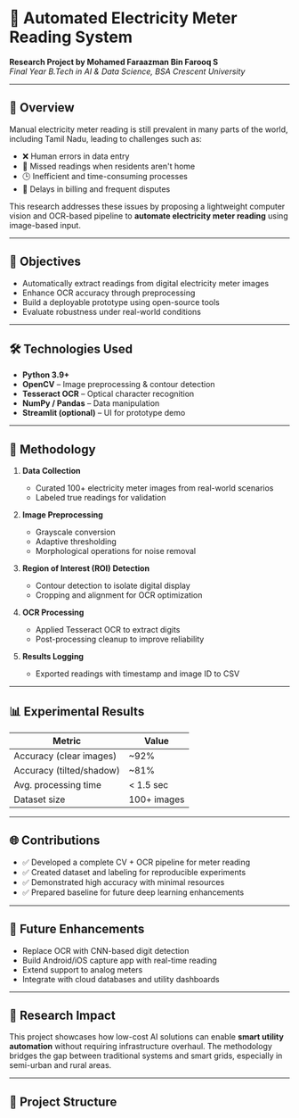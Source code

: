 # 🔬 Automated Electricity Meter Reading System  
**Research Project by Mohamed Faraazman Bin Farooq S**  
*Final Year B.Tech in AI & Data Science, BSA Crescent University*

---

## 📍 Overview

Manual electricity meter reading is still prevalent in many parts of the world, including Tamil Nadu, leading to challenges such as:

- ❌ Human errors in data entry  
- 🚪 Missed readings when residents aren't home  
- 🕒 Inefficient and time-consuming processes  
- 🧾 Delays in billing and frequent disputes

This research addresses these issues by proposing a lightweight computer vision and OCR-based pipeline to **automate electricity meter reading** using image-based input.

---

## 🎯 Objectives

- Automatically extract readings from digital electricity meter images  
- Enhance OCR accuracy through preprocessing  
- Build a deployable prototype using open-source tools  
- Evaluate robustness under real-world conditions

---

## 🛠️ Technologies Used

- **Python 3.9+**  
- **OpenCV** – Image preprocessing & contour detection  
- **Tesseract OCR** – Optical character recognition  
- **NumPy / Pandas** – Data manipulation  
- **Streamlit (optional)** – UI for prototype demo  

---

## 🧪 Methodology

1. **Data Collection**
   - Curated 100+ electricity meter images from real-world scenarios
   - Labeled true readings for validation

2. **Image Preprocessing**
   - Grayscale conversion  
   - Adaptive thresholding  
   - Morphological operations for noise removal

3. **Region of Interest (ROI) Detection**
   - Contour detection to isolate digital display  
   - Cropping and alignment for OCR optimization

4. **OCR Processing**
   - Applied Tesseract OCR to extract digits  
   - Post-processing cleanup to improve reliability

5. **Results Logging**
   - Exported readings with timestamp and image ID to CSV

---

## 📊 Experimental Results

| Metric                    | Value     |
|--------------------------|-----------|
| Accuracy (clear images)  | ~92%      |
| Accuracy (tilted/shadow) | ~81%      |
| Avg. processing time     | < 1.5 sec |
| Dataset size             | 100+ images |

---

## 🌐 Contributions

- ✅ Developed a complete CV + OCR pipeline for meter reading  
- ✅ Created dataset and labeling for reproducible experiments  
- ✅ Demonstrated high accuracy with minimal resources  
- ✅ Prepared baseline for future deep learning enhancements

---

## 🔮 Future Enhancements

- Replace OCR with CNN-based digit detection  
- Build Android/iOS capture app with real-time reading  
- Extend support to analog meters  
- Integrate with cloud databases and utility dashboards

---

## 🧠 Research Impact

This project showcases how low-cost AI solutions can enable **smart utility automation** without requiring infrastructure overhaul. The methodology bridges the gap between traditional systems and smart grids, especially in semi-urban and rural areas.

---

## 📁 Project Structure

